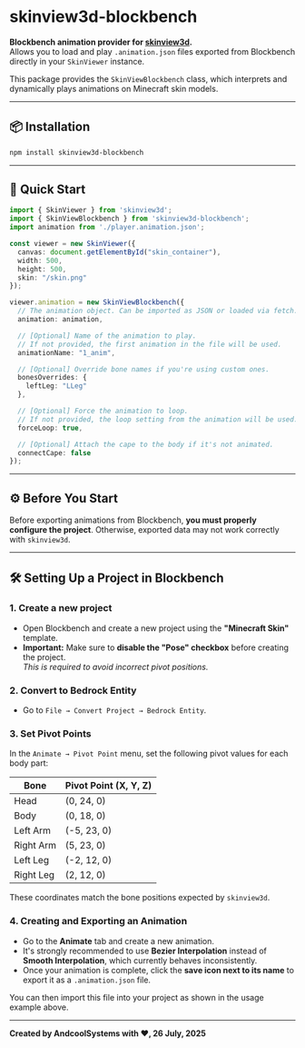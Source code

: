 # skinview3d-blockbench

**Blockbench animation provider for [skinview3d](https://github.com/bs-community/skinview3d).**  
Allows you to load and play `.animation.json` files exported from Blockbench directly in your `SkinViewer` instance.

This package provides the `SkinViewBlockbench` class, which interprets and dynamically plays animations on Minecraft skin models.

---

## 📦 Installation

```bash
npm install skinview3d-blockbench
```

---

## 🚀 Quick Start

```ts
import { SkinViewer } from 'skinview3d';
import { SkinViewBlockbench } from 'skinview3d-blockbench';
import animation from './player.animation.json';

const viewer = new SkinViewer({
  canvas: document.getElementById("skin_container"),
  width: 500,
  height: 500,
  skin: "/skin.png"
});

viewer.animation = new SkinViewBlockbench({
  // The animation object. Can be imported as JSON or loaded via fetch.
  animation: animation,

  // [Optional] Name of the animation to play.
  // If not provided, the first animation in the file will be used.
  animationName: "1_anim",

  // [Optional] Override bone names if you're using custom ones.
  bonesOverrides: {
    leftLeg: "LLeg"
  },

  // [Optional] Force the animation to loop.
  // If not provided, the loop setting from the animation will be used.
  forceLoop: true,

  // [Optional] Attach the cape to the body if it's not animated.
  connectCape: false
});
```

---

## ⚙️ Before You Start

Before exporting animations from Blockbench, **you must properly configure the project**. Otherwise, exported data may not work correctly with `skinview3d`.

---

## 🛠️ Setting Up a Project in Blockbench

### 1. Create a new project

* Open Blockbench and create a new project using the **"Minecraft Skin"** template.
* **Important:** Make sure to **disable the "Pose" checkbox** before creating the project.  
  *This is required to avoid incorrect pivot positions.*

### 2. Convert to Bedrock Entity

* Go to `File → Convert Project → Bedrock Entity`.

### 3. Set Pivot Points

In the `Animate → Pivot Point` menu, set the following pivot values for each body part:

| Bone      | Pivot Point (X, Y, Z) |
| --------- | --------------------- |
| Head      | (0, 24, 0)            |
| Body      | (0, 18, 0)            |
| Left Arm  | (-5, 23, 0)           |
| Right Arm | (5, 23, 0)            |
| Left Leg  | (-2, 12, 0)           |
| Right Leg | (2, 12, 0)            |

These coordinates match the bone positions expected by `skinview3d`.

### 4. Creating and Exporting an Animation

* Go to the **Animate** tab and create a new animation.
* It's strongly recommended to use **Bezier Interpolation** instead of **Smooth Interpolation**, which currently behaves inconsistently.
* Once your animation is complete, click the **save icon next to its name** to export it as a `.animation.json` file.

You can then import this file into your project as shown in the usage example above.

---
**Created by AndcoolSystems with ❤, 26 July, 2025**